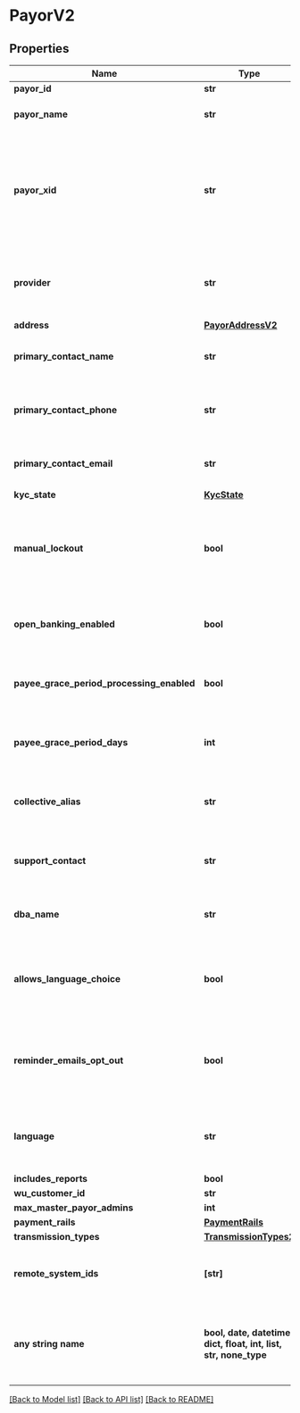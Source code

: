 # PayorV2


## Properties
Name | Type | Description | Notes
------------ | ------------- | ------------- | -------------
**payor_id** | **str** |  | [readonly] 
**payor_name** | **str** | The name of the payor. | 
**payor_xid** | **str** | A unique identifier that an external system uses to reference the payor in their system | [optional] 
**provider** | **str** | The source of the payorXid, default is null which means Velo | [optional] 
**address** | [**PayorAddressV2**](PayorAddressV2.md) |  | [optional] 
**primary_contact_name** | **str** | Name of primary contact for the payor. | [optional] 
**primary_contact_phone** | **str** | Primary contact phone number for the payor. | [optional] 
**primary_contact_email** | **str** | Primary contact email for the payor. | [optional] 
**kyc_state** | [**KycState**](KycState.md) |  | [optional] 
**manual_lockout** | **bool** | Whether or not the payor has been manually locked by the backoffice. | [optional] 
**open_banking_enabled** | **bool** | Is Open Banking supported for this payor | [optional] 
**payee_grace_period_processing_enabled** | **bool** | Whether grace period processing is enabled. | [optional] [readonly] 
**payee_grace_period_days** | **int** | The grace period for paying payees in days. | [optional] [readonly] 
**collective_alias** | **str** | How the payor has chosen to refer to payees. | [optional] 
**support_contact** | **str** | The payor’s support contact email address. | [optional] 
**dba_name** | **str** | The payor’s &#39;Doing Business As&#39; name. | [optional] 
**allows_language_choice** | **bool** | Whether or not the payor allows language choice in the UI. | [optional] 
**reminder_emails_opt_out** | **bool** | Whether or not the payor has opted-out of reminder emails being sent. | [optional] [readonly] 
**language** | **str** | The payor’s language preference. Must be one of [EN, FR]. | [optional] 
**includes_reports** | **bool** |  | [optional] 
**wu_customer_id** | **str** |  | [optional] 
**max_master_payor_admins** | **int** |  | [optional] 
**payment_rails** | [**PaymentRails**](PaymentRails.md) |  | [optional] 
**transmission_types** | [**TransmissionTypes2**](TransmissionTypes2.md) |  | [optional] 
**remote_system_ids** | **[str]** | The payor’s supported remote systems by id | [optional] 
**any string name** | **bool, date, datetime, dict, float, int, list, str, none_type** | any string name can be used but the value must be the correct type | [optional]

[[Back to Model list]](../README.md#documentation-for-models) [[Back to API list]](../README.md#documentation-for-api-endpoints) [[Back to README]](../README.md)


